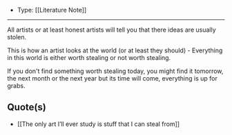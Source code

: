 
- Type: [[Literature Note]]

---

All artists or at least honest artists will tell you that there ideas are usually stolen.

This is how an artist looks at the world (or at least they should) - Everything in this world is either worth stealing or not worth stealing.

If you don't find something worth stealing today, you might find it tomorrow, the next month or the next year but its time will come, everything is up for grabs.

## Quote(s)

- [[The only art I’ll ever study is stuff that I can steal from]]
